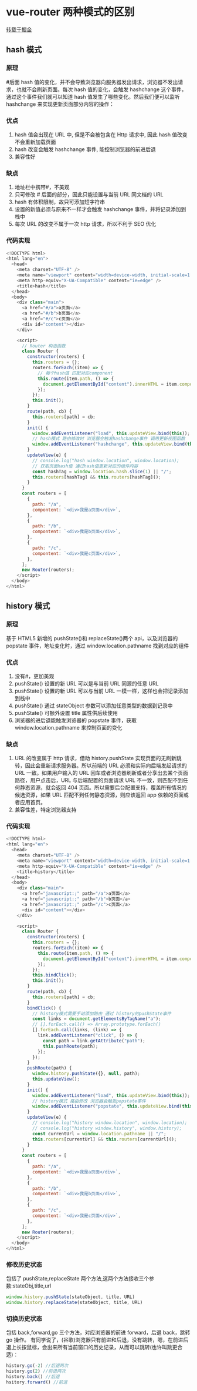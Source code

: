 # vue-router 两种模式的区别

[转载于掘金](https://juejin.cn/post/6867875626611654663)

## hash 模式

### 原理

#后面 hash 值的变化，并不会导致浏览器向服务器发出请求，浏览器不发出请求，也就不会刷新页面。每次 hash 值的变化，会触发 hashchange 这个事件，通过这个事件我们就可以知道 hash 值发生了哪些变化。然后我们便可以监听 hashchange 来实现更新页面部分内容的操作：

### 优点

1. hash 值会出现在 URL 中, 但是不会被包含在 Http 请求中, 因此 hash 值改变不会重新加载页面
2. hash 改变会触发 hashchange 事件, 能控制浏览器的前进后退
3. 兼容性好

### 缺点

1. 地址栏中携带#，不美观
2. 只可修改 # 后面的部分，因此只能设置与当前 URL 同文档的 URL
3. hash 有体积限制，故只可添加短字符串
4. 设置的新值必须与原来不一样才会触发 hashchange 事件，并将记录添加到栈中
5. 每次 URL 的改变不属于一次 http 请求，所以不利于 SEO 优化

### 代码实现

```js
<!DOCTYPE html>
<html lang="en">
  <head>
    <meta charset="UTF-8" />
    <meta name="viewport" content="width=device-width, initial-scale=1.0" />
    <meta http-equiv="X-UA-Compatible" content="ie=edge" />
    <title>hash</title>
  </head>
  <body>
    <div class="main">
      <a href="#/a">a页面</a>
      <a href="#/b">b页面</a>
      <a href="#/c">c页面</a>
      <div id="content"></div>
    </div>

    <script>
      // Router 构造函数
      class Router {
        constructor(routers) {
          this.routers = {};
          routers.forEach((item) => {
            // 每个hash值 匹配对应component
            this.route(item.path, () => {
              document.getElementById("content").innerHTML = item.compontent;
            });
          });
          this.init();
        }
        route(path, cb) {
          this.routers[path] = cb;
        }
        init() {
          window.addEventListener("load", this.updateView.bind(this));
          // hash模式 路由修改时 浏览器会触发hashchange事件 调用更新视图函数
          window.addEventListener("hashchange", this.updateView.bind(this));
        }
        updateView(e) {
          // console.log("hash window.location", window.location);
          // 获取页面hash值 通过hash值更新对应的组件内容
          const hashTag = window.location.hash.slice(1) || "/";
          this.routers[hashTag] && this.routers[hashTag]();
        }
      }
      const routers = [
        {
          path: "/a",
          compontent: `<div>我是a页面</div>`,
        },
        {
          path: "/b",
          compontent: `<div>我是b页面</div>`,
        },
        {
          path: "/c",
          compontent: `<div>我是c页面</div>`,
        },
      ];
      new Router(routers);
    </script>
  </body>
</html>

```

## history 模式

### 原理

基于 HTML5 新增的 pushState()和 replaceState()两个 api，以及浏览器的 popstate 事件，地址变化时，通过 window.location.pathname 找到对应的组件

### 优点

1. 没有#，更加美观
2. pushState() 设置的新 URL 可以是与当前 URL 同源的任意 URL
3. pushState() 设置的新 URL 可以与当前 URL 一模一样，这样也会把记录添加到栈中
4. pushState() 通过 stateObject 参数可以添加任意类型的数据到记录中
5. pushState() 可额外设置 title 属性供后续使用
6. 浏览器的进后退能触发浏览器的 popstate 事件，获取 window.location.pathname 来控制页面的变化

### 缺点

1. URL 的改变属于 http 请求，借助 history.pushState 实现页面的无刷新跳转，因此会重新请求服务器。所以前端的 URL 必须和实际向后端发起请求的 URL 一致。如果用户输入的 URL 回车或者浏览器刷新或者分享出去某个页面路径，用户点击后，URL 与后端配置的页面请求 URL 不一致，则匹配不到任何静态资源，就会返回 404 页面。所以需要后台配置支持，覆盖所有情况的候选资源，如果 URL 匹配不到任何静态资源，则应该返回 app 依赖的页面或者应用首页。
2. 兼容性差，特定浏览器支持

### 代码实现

```js
<!DOCTYPE html>
<html lang="en">
  <head>
    <meta charset="UTF-8" />
    <meta name="viewport" content="width=device-width, initial-scale=1.0" />
    <meta http-equiv="X-UA-Compatible" content="ie=edge" />
    <title>history</title>
  </head>
  <body>
    <div class="main">
      <a href="javascript:;" path="/a">a页面</a>
      <a href="javascript:;" path="/b">b页面</a>
      <a href="javascript:;" path="/c">c页面</a>
      <div id="content"></div>
    </div>

    <script>
      class Router {
        constructor(routers) {
          this.routers = {};
          routers.forEach((item) => {
            this.route(item.path, () => {
              document.getElementById("content").innerHTML = item.compontent;
            });
          });
          this.bindClick();
          this.init();
        }
        route(path, cb) {
          this.routers[path] = cb;
        }
        bindClick() {
          // history模式需要手动添加路由 通过 history的pushState事件
          const links = document.getElementsByTagName("a");
          // [].forEach.call() => Array.prototype.forEach()
          [].forEach.call(links, (link) => {
            link.addEventListener("click", () => {
              const path = link.getAttribute("path");
              this.pushRoute(path);
            });
          });
        }
        pushRoute(path) {
          window.history.pushState({}, null, path);
          this.updateView();
        }
        init() {
          window.addEventListener("load", this.updateView.bind(this));
          // history模式 路由修改 浏览器会触发popstate事件
          window.addEventListener("popstate", this.updateView.bind(this));
        }
        updateView(e) {
          // console.log("history window.location", window.location);
          // console.log("history window.history", window.history);
          const currentUrl = window.location.pathname || "/";
          this.routers[currentUrl] && this.routers[currentUrl]();
        }
      }
      const routers = [
        {
          path: "/a",
          compontent: `<div>我是a页面</div>`,
        },
        {
          path: "/b",
          compontent: `<div>我是b页面</div>`,
        },
        {
          path: "/c",
          compontent: `<div>我是c页面</div>`,
        },
      ];
      new Router(routers);
    </script>
  </body>
</html>

```

### 修改历史状态

包括了 pushState,replaceState 两个方法,这两个方法接收三个参数:stateObj,title,url

```js
window.history.pushState(stateObject, title, URL)
window.history.replaceState(stateObject, title, URL)
```

### 切换历史状态

包括 back,forward,go 三个方法，对应浏览器的前进 forward，后退 back，跳转 go 操作。 有同学说了，(谷歌)浏览器只有前进和后退，没有跳转，嗯，在前进后退上长按鼠标，会出来所有当前窗口的历史记录，从而可以跳转(也许叫跳更合适)：

```js
history.go(-2) //后退两次
history.go(2) //前进两次
history.back() //后退
hsitory.forward() //前进
```

